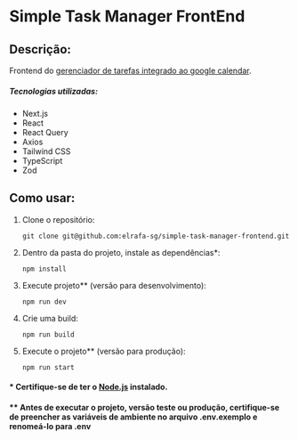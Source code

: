 # Simple Task Manager FrontEnd

## Descrição:

Frontend do [gerenciador de tarefas integrado ao google calendar](https://github.com/elrafa-sg/simple-task-manager-backend).

##### Tecnologias utilizadas:

- Next.js
- React
- React Query
- Axios
- Tailwind CSS
- TypeScript
- Zod

## Como usar:

1. Clone o repositório:
   ```
   git clone git@github.com:elrafa-sg/simple-task-manager-frontend.git
   ```
2. Dentro da pasta do projeto, instale as dependências\*:
   ```
   npm install
   ```
3. Execute projeto\*\* (versão para desenvolvimento):
   ```
   npm run dev
   ```
4. Crie uma build:
   ```
   npm run build
   ```
5. Execute o projeto\*\* (versão para produção):
   ```
   npm run start
   ```

#### \* Certifique-se de ter o [Node.js](https://nodejs.org/) instalado.

#### \*\* Antes de executar o projeto, versão teste ou produção, certifique-se de preencher as variáveis de ambiente no arquivo .env.exemplo e renomeá-lo para .env
